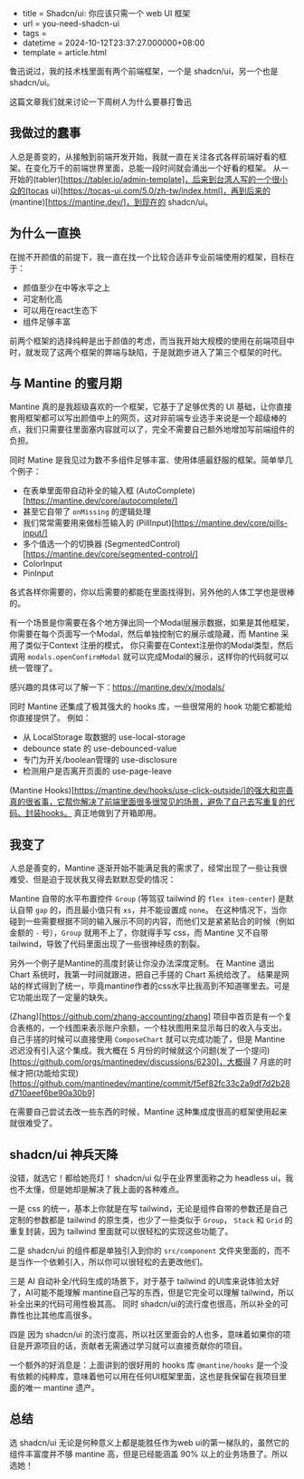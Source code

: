  - title = Shadcn/ui: 你应该只需一个 web UI 框架
 - url = you-need-shadcn-ui
 - tags =
 - datetime = 2024-10-12T23:37:27.000000+08:00
 - template = article.html

鲁迅说过，我的技术栈里面有两个前端框架，一个是 shadcn/ui，另一个也是shadcn/ui。

这篇文章我们就来讨论一下周树人为什么要暴打鲁迅

<!--more-->

## 我做过的蠢事
人总是善变的，从接触到前端开发开始，我就一直在关注各式各样前端好看的框架。在变化万千的前端世界里面，总能一段时间就会涌出一个好看的框架。
从一开始的(tabler)[https://tabler.io/admin-template]，后来到台湾人写的一个很小众的(tocas ui)[https://tocas-ui.com/5.0/zh-tw/index.html]，再到后来的 (mantine)[https://mantine.dev/]，到现在的 shadcn/ui。

## 为什么一直换

在抛不开颜值的前提下，我一直在找一个比较合适非专业前端使用的框架，目标在于：
 - 颜值至少在中等水平之上
 - 可定制化高
 - 可以用在react生态下
 - 组件足够丰富

前两个框架的选择纯粹是出于颜值的考虑，而当我开始大规模的使用在前端项目中时，就发现了这两个框架的弊端与缺陷，于是就跑步进入了第三个框架的时代。


## 与 Mantine 的蜜月期

Mantine 真的是我超级喜欢的一个框架，它基于了足够优秀的 UI 基础，让你直接套用框架都可以写出颜值中上的网页，这对非前端专业选手来说是一个超级棒的点，我们只需要往里面塞内容就可以了，完全不需要自己额外地增加写前端组件的负担。

同时 Matine 是我见过为数不多组件足够丰富、使用体感最舒服的框架。简单举几个例子：

 - 在表单里面带自动补全的输入框 (AutoComplete)[https://mantine.dev/core/autocomplete/]
  - 甚至它自带了 `onMissing` 的逻辑处理
 - 我们常常需要用来做标签输入的 (PillInput)[https://mantine.dev/core/pills-input/]
 - 多个值选一个的切换器 (SegmentedControl)[https://mantine.dev/core/segmented-control/]
- ColorInput
- PinInput

各式各样你需要的，你以后需要的都能在里面找得到，另外他的人体工学也是很棒的。

有一个场景是你需要在各个地方弹出同一个Modal层展示数据，如果是其他框架，你需要在每个页面写一个Modal，然后单独控制它的展示或隐藏，而 Mantine 采用了类似于Context 注册的模式，
你只需要在Context注册你的Modal类型，然后调用 `modals.openConfirmModal` 就可以完成Modal的展示，这样你的代码就可以统一管理了。

感兴趣的具体可以了解一下：https://mantine.dev/x/modals/

同时 Mantine 还集成了极其强大的 hooks 库，一些很常用的 hook 功能它都能给你直接提供了。
例如：
 - 从 LocalStorage 取数据的 use-local-storage
 - debounce state 的 use-debounced-value
 - 专门为开关/boolean管理的 use-disclosure
 - 检测用户是否离开页面的 use-page-leave

(Mantine Hooks)[https://mantine.dev/hooks/use-click-outside/]的强大和完善真的很省事，它帮你解决了前端里面很多很常见的场景，避免了自己去写重复的代码、封装hooks。 真正地做到了开箱即用。

## 我变了

人总是善变的，Mantine 逐渐开始不能满足我的需求了，经常出现了一些让我很难受、但是迫于现状我又得去默默忍受的情况：

Mantine 自带的水平布置控件 `Group` (等驾驭 tailwind 的 `flex item-center`) 是默认自带 `gap` 的，而且最小值只有 `xs`，并不能设置成 `none`。
在这种情况下，当你碰到一些需要根据不同的输入展示不同的内容，而他们又是紧紧贴合的时候（例如金额的 `-` 号），`Group` 就用不上了，你就得手写 css，而 Mantine 又不自带 tailwind，导致了代码里面出现了一些很神经质的割裂。

另外一个例子是Mantine的高度封装让你没办法深度定制。 在 Mantine 退出 Chart 系统时，我第一时间就跟进，把自己手搓的 Chart 系统给改了。
结果是网站的样式得到了统一，毕竟mantine作者的css水平比我高到不知道哪里去。可是它功能出现了一定量的缺失。

(Zhang)[https://github.com/zhang-accounting/zhang] 项目中首页是有一个复合表格的，一个线图来表示账户余额，一个柱状图用来显示每日的收入与支出。
自己手搓的时候可以直接使用 `ComposeChart` 就可以完成功能了，但是 Mantine 迟迟没有引入这个集成。我大概在 5 月份的时候就这个问题(发了一个提问)[https://github.com/orgs/mantinedev/discussions/6230]，大概得 7 月底的时候才把(功能给实现)[https://github.com/mantinedev/mantine/commit/f5ef82fc33c2a9df7d2b28d710aeef6be90a30b9]

在需要自己尝试去改一些东西的时候，Mantine 这种集成度很高的框架使用起来就很难受了。

## shadcn/ui 神兵天降

没错，就选它！都给她亮灯！ shadcn/ui 似乎在业界里面称之为 headless ui，我也不太懂，但是她却是解决了我上面的各种难点。

一是 css 的统一，基本上你就是在写 tailwind，无论是组件自带的参数还是自己定制的参数都是 tailwind 的原生类，也少了一些类似于 `Group`， `Stack` 和 `Grid` 的重复封装，因为 tailwind 里面就可以很轻松的实现这些功能了。

二是 shadcn/ui 的组件都是单独引入到你的 `src/component` 文件夹里面的，而不是当作一个依赖引入，所以你可以很轻松的去更改他们。

三是 AI 自动补全/代码生成的场景下，对于基于 tailwind 的UI库来说体验太好了，AI可能不能理解 mantine自己写的东西，但是它完全可以理解 tailwind，所以补全出来的代码可用性极其高。
同时 shadcn/ui的流行度也很高，所以补全的可靠性也比其他库高很多。

四是 因为 shadcn/ui 的流行度高，所以社区里面会的人也多，意味着如果你的项目是开源项目的话，贡献者无需通过学习就可以直接贡献你的项目。

一个额外的好消息是：上面讲到的很好用的 hooks 库 `@mantine/hooks` 是一个没有依赖的纯粹库，意味着他可以用在任何UI框架里面，这也是我保留在我项目里面的唯一 mantine 遗产。

## 总结
选 shadcn/ui 无论是何种意义上都是能胜任作为web ui的第一梯队的，虽然它的组件丰富度并不够 mantine 高，但是已经能涵盖 90% 以上的业务场景了。所以选她！
